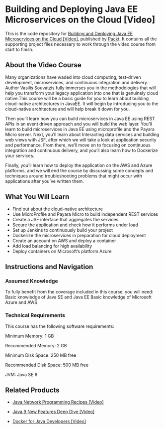 # Building and Deploying Java EE Microservices on the Cloud [Video]
This is the code repository for [Building and Deploying Java EE Microservices on the Cloud [Video]](), published by [Packt](https://www.packtpub.com/?utm_source=github). It contains all the supporting project files necessary to work through the video course from start to finish.
## About the Video Course
Many organizations have waded into cloud computing, test-driven development, microservices, and continuous integration and delivery. Author Vasilis Souvatzis fully immerses you in the methodologies that will help you transform your legacy application into one that is genuinely cloud native.This course will be a basic guide for you to learn about building cloud-native architectures in JavaEE. It will begin by introducing you to the cloud-native architecture and will help break it down for you.

Then you’ll learn how you can build microservices in Java EE using REST APIs in an event driven approach and you will build the web layer. You’ll learn to build microservices in Java EE using microprofile and the Payara Micro server. Next, you’ll learn about Interacting data services and building web views with JSF, after which we will take a look at application security and performance. From there, we’ll move on to focusing on continuous integration and continuous delivery, and you’ll also learn how to Dockerize your services.

Finally, you’ll learn how to deploy the application on the AWS and Azure platforms, and we will end the course by discussing some concepts and techniques around troubleshooting problems that might occur with applications after you’ve written them.

<H2>What You Will Learn</H2>
<DIV class=book-info-will-learn-text>
<UL>
<LI><SPAN id=what_you_will_learn_c class=sugar_field>Find out about the cloud-native architecture</SPAN> 
<LI><SPAN id=what_you_will_learn_c class=sugar_field>Use MicroProfile and Payara Micro to build independent REST services</SPAN> 
<LI><SPAN id=what_you_will_learn_c class=sugar_field>Create a JSF interface that aggregates the services</SPAN> 
<LI><SPAN id=what_you_will_learn_c class=sugar_field>Secure the application and check how it performs under load</SPAN> 
<LI><SPAN id=what_you_will_learn_c class=sugar_field>Set up Jenkins to continuously build your project</SPAN> 
<LI><SPAN id=what_you_will_learn_c class=sugar_field>Dockerize the microservices in preparation for cloud deployment</SPAN>
<LI><SPAN id=what_you_will_learn_c class=sugar_field>Create an account on AWS and deploy a container</SPAN>
<LI><SPAN id=what_you_will_learn_c class=sugar_field>Add load balancing for high availability</SPAN>
<LI><SPAN id=what_you_will_learn_c class=sugar_field>Deploy containers on Microsoft’s platform Azure</SPAN>
				</LI></UL></DIV>


## Instructions and Navigation
### Assumed Knowledge
To fully benefit from the coverage included in this course, you will need:<br/>
Basic knowledge of Java SE and Java EE
Basic knowledge of Microsoft Azure and AWS

### Technical Requirements
This course has the following software requirements:<br/>
	
Minimum Memory: 1 GB

Recommended Memory: 2 GB

Minimum Disk Space: 250 MB free

Recommended Disk Space: 500 MB free

JVM: Java SE 6

## Related Products
* [Java Network Programming Recipes [Video]]()

* [Java 9 New Features Deep Dive [Video]]()

* [Docker for Java Developers [Video]]()

